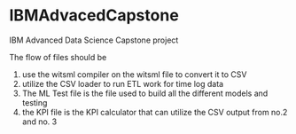 # IBMAdvacedCapstone
IBM Advanced Data Science Capstone project


The flow of files should be
1) use the witsml compiler on the witsml file to convert it to CSV
2) utilize the CSV loader to run ETL work for time log data
3) The ML Test file is the file used to build all the different models and testing
4) the KPI file is the KPI calculator that can utilize the CSV output from no.2 and no. 3


